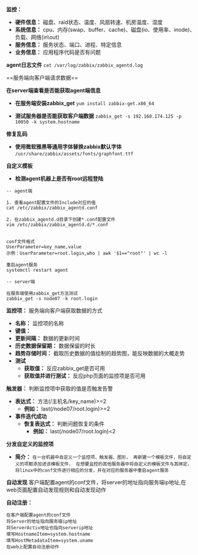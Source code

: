 **监控：**
- **硬件信息：** 磁盘、raid状态、温度、风扇转速、机房温度、湿度
- **系统信息：** cpu、内存(swap、buffer、cache)、磁盘(io、使用率、inode)、负载、网络(in\out)
- **服务信息：** 服务状态、端口、进程、特定信息
- **业务信息：** 应用程序代码是否有问题

**agent日志文件**
`cat /var/log/zabbix/zabbix_agentd.log`

==服务端向客户端请求数据==

**在server端查看是否能获取agent端信息**
- **在服务端安装zabbix_get**
`yum install zabbix-get.x86_64 `

- **测试服务器是否能获取客户端数据**
`zabbix_get -s 192.168.174.125 -p 10050 -k system.hostname`

**修复乱码**
- **使用微软雅黑等通用字体替换zabbix默认字体**
`/usr/share/zabbix/assets/fonts/graphfont.ttf`

**自定义模板**

- **检测agent机器上是否有root远程登陆**
```
-- agent端

1. 查看agent配置文件的Include对应的值
cat /etc/zabbix/zabbix_agentd.conf

2. 在zabbix_agentd.d目录下创建*.conf配置文件
vim /etc/zabbix/zabbix_agentd.d/*.conf


conf文件格式
UserParameter=key_name,value
示例：UserParameter=root.login,who | awk '$1=="root"' | wc -l

重启agent服务
systemctl restart agent
```

```
-- server端

在服务端使用zabbix_get方法测试
zabbix_get -s node07 -k root.login
```

**监控项：** 服务端向客户端获取数据的方式
- **名称：** 监控项的名称
- **键值：** 
- **更新间隔：** 数据的更新时间
- **历史数据保留期：** 数据保留的时长
- **趋势存储时间：** 截取历史数据的值绘制的趋势图，能反映数据的大概走势
- **测试**
  - **获取值：** 反应zabbix_get是否可用
  - **获取值并进行测试：** 反应php页面的监控项是否可用

**触发器：** 判断监控项中获取的值是否触发告警
- **表达式：** 方法(/主机名/key_name)>=2
  - **例如：** last(/node07/root.login)>=2
- **事件迭代成功**
  - **恢复表达式：** 判断问题恢复的条件
    - **例如：** last(/node07/root.login)<2

**分发自定义的监控项**
- **简介：**
``在一台机器中自定义一个监控项、触发器、图形，
再新建一个模板文件，将自定义的项都添加进该模板文件，
在想要监控的其他服务器中将自定义的模板文件与其绑定，
将linux中的conf文件进行相应的分发，并在对应的服务器中重启agent服务
``

**自动发现**
客户端配置agent的conf文件，将server的地址指向服务端ip地址,在web页面配置自动发现规则和自动发现动作

**自动注册：**
```
在客户端配置agent的conf文件
将Server的地址指向服务端ip地址
将ServerActiv地址也指向serverip地址
填写HostnameItem=system.hostname
填写HostMetadataItem=system.uname
在web上配置自动注册动作
```